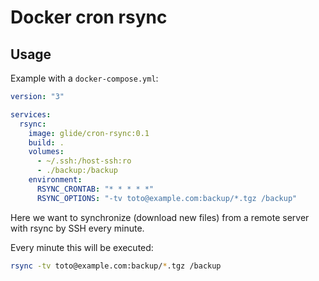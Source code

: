 # Docker cron rsync

## Usage

Example with a `docker-compose.yml`:

```yml
version: "3"

services:
  rsync:
    image: glide/cron-rsync:0.1
    build: .
    volumes:
      - ~/.ssh:/host-ssh:ro
      - ./backup:/backup
    environment:
      RSYNC_CRONTAB: "* * * * *"
      RSYNC_OPTIONS: "-tv toto@example.com:backup/*.tgz /backup"
```

Here we want to synchronize (download new files) from a remote server with rsync by SSH every minute.

Every minute this will be executed:

```bash
rsync -tv toto@example.com:backup/*.tgz /backup
```
